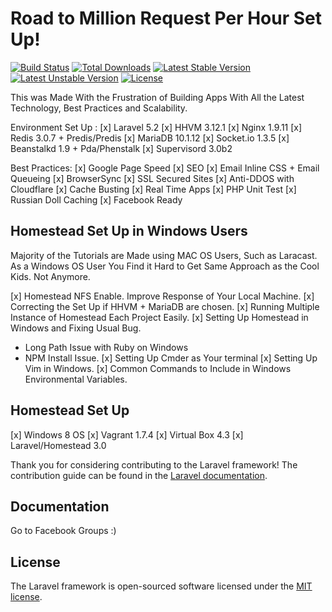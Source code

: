 # Road to Million Request Per Hour Set Up!

[![Build Status](https://travis-ci.org/laravel/framework.svg)](https://travis-ci.org/laravel/framework)
[![Total Downloads](https://poser.pugx.org/laravel/framework/d/total.svg)](https://packagist.org/packages/laravel/framework)
[![Latest Stable Version](https://poser.pugx.org/laravel/framework/v/stable.svg)](https://packagist.org/packages/laravel/framework)
[![Latest Unstable Version](https://poser.pugx.org/laravel/framework/v/unstable.svg)](https://packagist.org/packages/laravel/framework)
[![License](https://poser.pugx.org/laravel/framework/license.svg)](https://packagist.org/packages/laravel/framework)

This was Made With the Frustration of Building Apps With All the Latest Technology, Best Practices and Scalability. 

Environment Set Up :
[x] Laravel 5.2
[x] HHVM 3.12.1
[x] Nginx 1.9.11
[x] Redis 3.0.7 + Predis/Predis
[x] MariaDB  10.1.12
[x] Socket.io 1.3.5
[x] Beanstalkd 1.9 + Pda/Phenstalk
[x] Supervisord 3.0b2


Best Practices:
[x] Google Page Speed
[x] SEO
[x] Email Inline CSS + Email Queueing
[x] BrowserSync
[x] SSL Secured Sites
[x] Anti-DDOS with Cloudflare
[x] Cache Busting
[x] Real Time Apps
[x] PHP Unit Test
[x] Russian Doll Caching
[x] Facebook Ready

## Homestead Set Up in Windows Users

Majority of the Tutorials are Made using MAC OS Users, Such as Laracast. As a Windows OS User You Find it Hard to Get Same Approach as the Cool Kids. Not Anymore.

[x] Homestead NFS Enable. Improve Response of Your Local Machine.
[x] Correcting the Set Up if HHVM + MariaDB are chosen. 
[x] Running Multiple Instance of Homestead Each Project Easily.
[x] Setting Up Homestead in Windows and Fixing Usual Bug.
- Long Path Issue with Ruby on Windows
- NPM Install Issue.
[x] Setting Up Cmder as Your terminal
[x] Setting Up Vim in Windows.
[x] Common Commands to Include in Windows Environmental Variables.

## Homestead Set Up
[x] Windows 8 OS
[x] Vagrant 1.7.4
[x] Virtual Box 4.3
[x] Laravel/Homestead 3.0

Thank you for considering contributing to the Laravel framework! The contribution guide can be found in the [Laravel documentation](http://laravel.com/docs/contributions).

## Documentation

Go to Facebook Groups :)

## License

The Laravel framework is open-sourced software licensed under the [MIT license](http://opensource.org/licenses/MIT).
